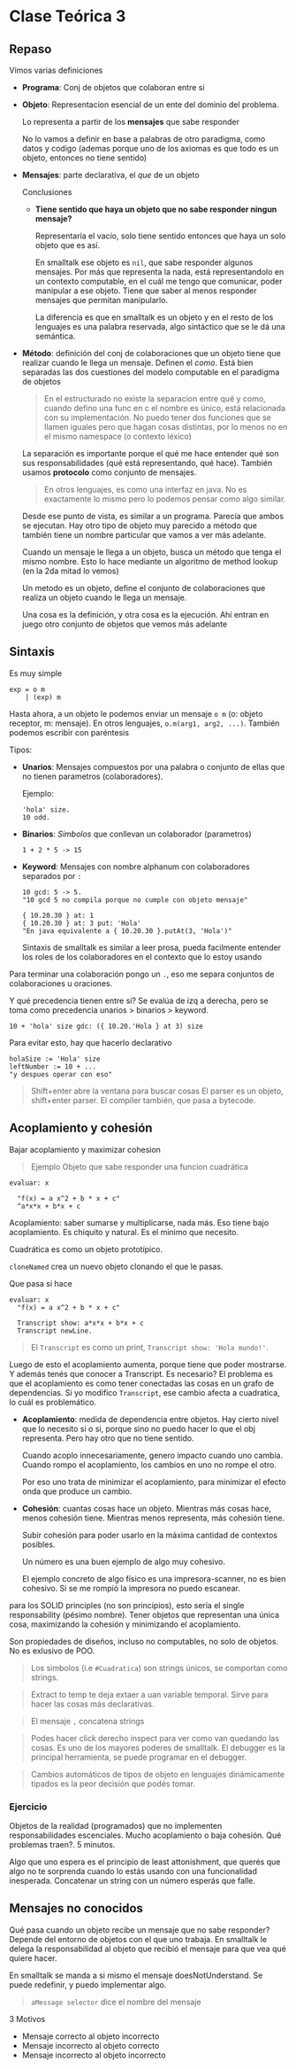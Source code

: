 # Clase Teórica 3

## Repaso


Vimos varias definiciones

- **Programa**: Conj de objetos que colaboran entre si
- **Objeto**: Representacion esencial de un ente del dominio del problema.

  Lo representa a partir de los **mensajes** que sabe responder

  No lo vamos a definir en base a palabras de otro paradigma, como datos
  y codigo (ademas porque uno de los axiomas es que todo es un objeto, entonces
  no tiene sentido)

- **Mensajes**: parte declarativa, el *que* de un objeto

  Conclusiones

  - **Tiene sentido que haya un objeto que no sabe responder ningun mensaje?**

    Representaría el vacío, solo tiene sentido entonces que haya un solo objeto
    que es así.

    En smalltalk ese objeto es `nil`, que sabe responder algunos mensajes. Por
    más que representa la nada, está representandolo en un contexto computable,
    en el cuál me tengo que comunicar, poder manipular a ese objeto. Tiene que
    saber al menos responder mensajes que permitan manipularlo.

    La diferencia es que en smalltalk es un objeto y en el resto de los
    lenguajes es una palabra reservada, algo sintáctico que se le dá una
    semántica.

- **Método**: definición del conj de colaboraciones que un objeto tiene que
  realizar cuando le llega un mensaje. Definen el *como*. Está bien separadas
  las dos cuestiones del modelo computable en el paradigma de objetos

  > En el estructurado no existe la separacion entre qué y como, cuando defino
  > una func en c el nombre es único, está relacionada con su implementación. No
  > puedo tener dos funciones que se llamen iguales pero que hagan cosas
  > distintas, por lo menos no en el mismo namespace (o contexto léxico)
  
  La separación es importante porque el qué me hace entender qué son sus
  responsabilidades (qué está representando, qué hace). También usamos
  **protocolo** como conjunto de mensajes.

  > En otros lenguajes, es como una interfaz en java. No es exactamente lo mismo
  > pero lo podemos pensar como algo similar.

  Desde ese punto de vista, es similar a un programa. Parecía que ambos se
  ejecutan. Hay otro tipo de objeto muy parecido a método que también tiene un
  nombre particular que vamos a ver más adelante.

  Cuando un mensaje le llega a un objeto, busca un método que tenga el mismo
  nombre. Esto lo hace mediante un algoritmo de method lookup (en la 2da mitad lo
  vemos)

  Un metodo es un objeto, define el conjunto de colaboraciones que realiza un
  objeto cuando le llega un mensaje.

  Una cosa es la definición, y otra cosa es la ejecución. Ahí entran en juego
  otro conjunto de objetos que vemos más adelante

## Sintaxis

Es muy simple

```text
exp = o m
    | (exp) m
```

Hasta ahora, a un objeto le podemos enviar un mensaje `o m` (o: objeto receptor,
m: mensaje). En otros lenguajes, `o.m(arg1, arg2, ...)`. También podemos
escribir con paréntesis

Tipos:

- **Unarios**: Mensajes compuestos por una palabra o conjunto de ellas que no
  tienen parametros (colaboradores).

  Ejemplo:

  ```smalltalk
  'hola' size.
  10 odd.
  ```

- **Binarios**: *Simbolos* que conllevan un colaborador (parametros)

  ```smalltalk
  1 + 2 * 5 -> 15
  ```

- **Keyword**: Mensajes con nombre alphanum con colaboradores separados por `:`

  ```smalltalk
  10 gcd: 5 -> 5.
  "10 gcd 5 no compila porque no cumple con objeto mensaje"

  { 10.20.30 } at: 1
  { 10.20.30 } at: 3 put: 'Hola'
  "En java equivalente a { 10.20.30 }.putAt(3, 'Hola')"
  ```

  Sintaxis de smalltalk es similar a leer prosa, pueda facilmente entender los
  roles de los colaboradores en el contexto que lo estoy usando

Para terminar una colaboración pongo un `.`, eso me separa conjuntos de
colaboraciones u oraciones.

Y qué precedencia tienen entre sí? Se evalúa de izq a derecha, pero se toma como
precedencia unarios > binarios > keyword.

```smalltalk
10 + 'hola' size gdc: ({ 10.20.'Hola } at 3) size
```

Para evitar esto, hay que hacerlo declarativo

```smalltalk
holaSize := 'Hola' size
leftNumber := 10 + ...
"y despues operar con eso"
```

> Shift+enter abre la ventana para buscar cosas
> El parser es un objeto, shift+enter parser. El compiler también, que pasa a
> bytecode.

## Acoplamiento y cohesión

Bajar acoplamiento y maximizar cohesion

> Ejemplo
> Objeto que sabe responder una funcion cuadrática

```smalltalk
evaluar: x

  "f(x) = a x^2 + b * x + c"
  ^a*x*x + b*x + c
```

Acoplamiento: saber sumarse y multiplicarse, nada más. Eso tiene bajo
acoplamiento. Es chiquito y natural. Es el minimo que necesito.

Cuadrática es como un objeto prototípico.

`cloneNamed` crea un nuevo objeto clonando el que le pasas.

Que pasa si hace

```smalltalk
evaluar: x
  "f(x) = a x^2 + b * x + c"

  Transcript show: a*x*x + b*x + c
  Transcript newLine.
```

> El `Transcript` es como un print, `Transcript show: 'Hola mundo!'`.

Luego de esto el acoplamiento aumenta, porque tiene que poder mostrarse. Y
además tenés que conocer a Transcript. Es necesario? El problema es que el
acoplamiento es como tener conectadas las cosas en un grafo de dependencias. Si
yo modifico `Transcript`, ese cambio afecta a cuadratica, lo cuál es
problemático.

- **Acoplamiento**: medida de dependencia entre objetos. Hay cierto nivel que lo
  necesito si o si, porque sino no puedo hacer lo que el obj representa. Pero
  hay otro que no tiene sentido.

  Cuando acoplo innecesariamente, genero impacto cuando uno cambia. Cuando rompo
  el acoplamiento, los cambios en uno no rompe el otro.

  Por eso uno trata de minimizar el acoplamiento, para minimizar el efecto onda
  que produce un cambio.

- **Cohesión**: cuantas cosas hace un objeto. Mientras más cosas hace, menos
  cohesión tiene. Mientras menos representa, más cohesión tiene.

  Subir cohesión para poder usarlo en la máxima cantidad de contextos posibles.

  Un número es una buen ejemplo de algo muy cohesivo.

  El ejemplo concreto de algo físico es una impresora-scanner, no es bien
  cohesivo. Si se me rompió la impresora no puedo escanear.

para los SOLID principles (no son principios), esto sería el single
responsability (pésimo nombre). Tener objetos que representan una única cosa,
maximizando la cohesión y minimizando el acoplamiento.

Son propiedades de diseños, incluso no computables, no solo de objetos. No es
exlusivo de POO.

> Los simbolos (i.e `#Cuadratica`) son strings únicos, se comportan como
> strings.

> Extract to temp te deja extaer a uan variable temporal. Sirve para hacer las
> cosas más declarativas.

> El mensaje `,` concatena strings

> Podes hacer click derecho inspect para ver como van quedando las cosas. Es uno
> de los mayores poderes de smalltalk. El debugger es la principal herramienta,
> se puede programar en el debugger.

> Cambios automáticos de tipos de objeto en lenguajes dinámicamente tipados es
> la peor decisión que podés tomar.

### Ejercicio

Objetos de la realidad (programados) que no implementen responsabilidades
escenciales. Mucho acoplamiento o baja cohesión. Qué problemas traen?. 5
minutos.

Algo que uno espera es el principio de least attonishment, que querés que algo
no te sorprenda cuando lo estás usando con una funcionalidad inesperada.
Concatenar un string con un número esperás que falle.

## Mensajes no conocidos

Qué pasa cuando un objeto recibe un mensaje que no sabe responder? Depende del
entorno de objetos con el que uno trabaja. En smalltalk le delega la
responsabilidad al objeto que recibió el mensaje para que vea qué quiere hacer.

En smalltalk se manda a si mismo el mensaje doesNotUnderstand. Se puede
redefinir, y puedo implementar algo.

> `aMessage selector` dice el nombre del mensaje

3 Motivos

- Mensaje correcto al objeto incorrecto
- Mensaje incorrecto al objeto correcto
- Mensaje incorrecto al objeto incorrecto

